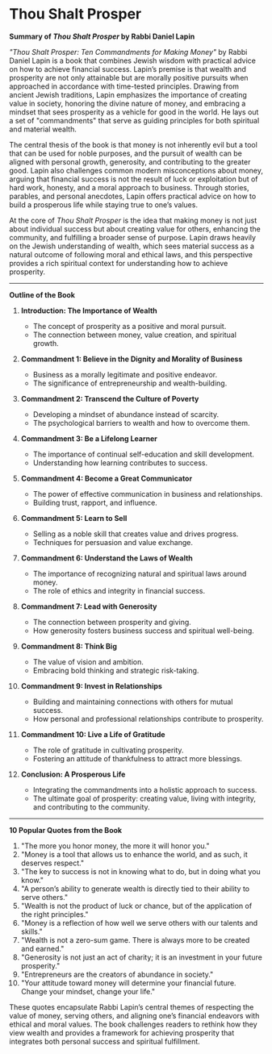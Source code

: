 # Thou Shalt Prosper

**Summary of *Thou Shalt Prosper* by Rabbi Daniel Lapin**

*"Thou Shalt Prosper: Ten Commandments for Making Money"* by Rabbi Daniel Lapin is a book that combines Jewish wisdom with practical advice on how to achieve financial success. Lapin’s premise is that wealth and prosperity are not only attainable but are morally positive pursuits when approached in accordance with time-tested principles. Drawing from ancient Jewish traditions, Lapin emphasizes the importance of creating value in society, honoring the divine nature of money, and embracing a mindset that sees prosperity as a vehicle for good in the world. He lays out a set of "commandments" that serve as guiding principles for both spiritual and material wealth.

The central thesis of the book is that money is not inherently evil but a tool that can be used for noble purposes, and the pursuit of wealth can be aligned with personal growth, generosity, and contributing to the greater good. Lapin also challenges common modern misconceptions about money, arguing that financial success is not the result of luck or exploitation but of hard work, honesty, and a moral approach to business. Through stories, parables, and personal anecdotes, Lapin offers practical advice on how to build a prosperous life while staying true to one’s values.

At the core of *Thou Shalt Prosper* is the idea that making money is not just about individual success but about creating value for others, enhancing the community, and fulfilling a broader sense of purpose. Lapin draws heavily on the Jewish understanding of wealth, which sees material success as a natural outcome of following moral and ethical laws, and this perspective provides a rich spiritual context for understanding how to achieve prosperity.

---

**Outline of the Book**

1. **Introduction: The Importance of Wealth**
   - The concept of prosperity as a positive and moral pursuit.
   - The connection between money, value creation, and spiritual growth.

2. **Commandment 1: Believe in the Dignity and Morality of Business**
   - Business as a morally legitimate and positive endeavor.
   - The significance of entrepreneurship and wealth-building.

3. **Commandment 2: Transcend the Culture of Poverty**
   - Developing a mindset of abundance instead of scarcity.
   - The psychological barriers to wealth and how to overcome them.

4. **Commandment 3: Be a Lifelong Learner**
   - The importance of continual self-education and skill development.
   - Understanding how learning contributes to success.

5. **Commandment 4: Become a Great Communicator**
   - The power of effective communication in business and relationships.
   - Building trust, rapport, and influence.

6. **Commandment 5: Learn to Sell**
   - Selling as a noble skill that creates value and drives progress.
   - Techniques for persuasion and value exchange.

7. **Commandment 6: Understand the Laws of Wealth**
   - The importance of recognizing natural and spiritual laws around money.
   - The role of ethics and integrity in financial success.

8. **Commandment 7: Lead with Generosity**
   - The connection between prosperity and giving.
   - How generosity fosters business success and spiritual well-being.

9. **Commandment 8: Think Big**
   - The value of vision and ambition.
   - Embracing bold thinking and strategic risk-taking.

10. **Commandment 9: Invest in Relationships**
    - Building and maintaining connections with others for mutual success.
    - How personal and professional relationships contribute to prosperity.

11. **Commandment 10: Live a Life of Gratitude**
    - The role of gratitude in cultivating prosperity.
    - Fostering an attitude of thankfulness to attract more blessings.

12. **Conclusion: A Prosperous Life**
    - Integrating the commandments into a holistic approach to success.
    - The ultimate goal of prosperity: creating value, living with integrity, and contributing to the community.

---

**10 Popular Quotes from the Book**

1. "The more you honor money, the more it will honor you."
2. "Money is a tool that allows us to enhance the world, and as such, it deserves respect."
3. "The key to success is not in knowing what to do, but in doing what you know."
4. "A person’s ability to generate wealth is directly tied to their ability to serve others."
5. "Wealth is not the product of luck or chance, but of the application of the right principles."
6. "Money is a reflection of how well we serve others with our talents and skills."
7. "Wealth is not a zero-sum game. There is always more to be created and earned."
8. "Generosity is not just an act of charity; it is an investment in your future prosperity."
9. "Entrepreneurs are the creators of abundance in society."
10. "Your attitude toward money will determine your financial future. Change your mindset, change your life."

These quotes encapsulate Rabbi Lapin’s central themes of respecting the value of money, serving others, and aligning one’s financial endeavors with ethical and moral values. The book challenges readers to rethink how they view wealth and provides a framework for achieving prosperity that integrates both personal success and spiritual fulfillment.